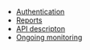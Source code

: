 - [Authentication](authentication)
- [Reports](reports)
- [API descripton](tonguard-api)
- [Ongoing monitoring](ongoing-monitoring)
